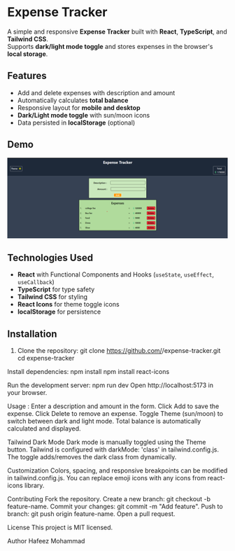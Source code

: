 # Expense Tracker

A simple and responsive **Expense Tracker** built with **React**, **TypeScript**, and **Tailwind CSS**.  
Supports **dark/light mode toggle** and stores expenses in the browser's **local storage**.

## Features

- Add and delete expenses with description and amount
- Automatically calculates **total balance**
- Responsive layout for **mobile and desktop**
- **Dark/Light mode toggle** with sun/moon icons
- Data persisted in **localStorage** (optional)

## Demo

![Demo Screenshot](./src/assets/screenshot.png)

## Technologies Used

- **React** with Functional Components and Hooks (`useState`, `useEffect`, `useCallback`)
- **TypeScript** for type safety
- **Tailwind CSS** for styling
- **React Icons** for theme toggle icons
- **localStorage** for persistence

## Installation

1. Clone the repository:
   git clone https://github.com/<your-username>/expense-tracker.git
   cd expense-tracker

Install dependencies:
npm install
npm install react-icons

Run the development server:
npm run dev
Open http://localhost:5173 in your browser.

Usage :
Enter a description and amount in the form.
Click Add to save the expense.
Click Delete to remove an expense.
Toggle Theme (sun/moon) to switch between dark and light mode.
Total balance is automatically calculated and displayed.

Tailwind Dark Mode
Dark mode is manually toggled using the Theme button.
Tailwind is configured with darkMode: 'class' in tailwind.config.js.
The toggle adds/removes the dark class from <html> dynamically.

Customization
Colors, spacing, and responsive breakpoints can be modified in tailwind.config.js.
You can replace emoji icons with any icons from react-icons library.

Contributing
Fork the repository.
Create a new branch: git checkout -b feature-name.
Commit your changes: git commit -m "Add feature".
Push to branch: git push origin feature-name.
Open a pull request.

License
This project is MIT licensed.

Author
Hafeez Mohammad
